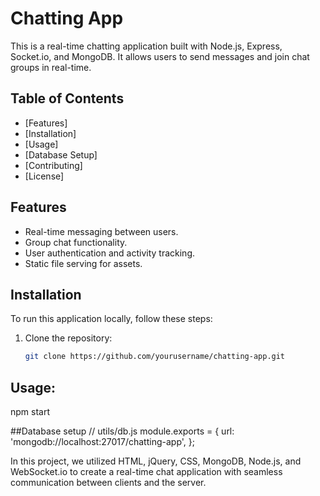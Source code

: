 # Chatting App

This is a real-time chatting application built with Node.js, Express, Socket.io, and MongoDB. It allows users to send messages and join chat groups in real-time.

## Table of Contents
- [Features]
- [Installation]
- [Usage]
- [Database Setup]
- [Contributing]
- [License]


## Features
- Real-time messaging between users.
- Group chat functionality.
- User authentication and activity tracking.
- Static file serving for assets.

## Installation
To run this application locally, follow these steps:

1. Clone the repository:
   ```bash
   git clone https://github.com/yourusername/chatting-app.git

## Usage:
npm start

##Database setup
 // utils/db.js
 module.exports = {
 url: 'mongodb://localhost:27017/chatting-app',
   };

In this project, we utilized HTML, jQuery, CSS, MongoDB, Node.js, and WebSocket.io to create a real-time chat application with seamless communication between clients and the server.
